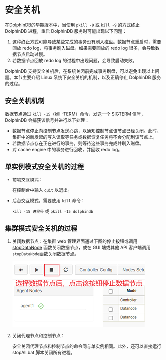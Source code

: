 # 安全关机

在DolphinDB的早期版本中，当使用 `pkill -9` 或 `kill
-9` 的方式终止 DolphinDB 进程，重启 DolphinDB 服务时可能出现以下问题：

1. 这种终止方式可能导致某些完成的事务没有刷入磁盘。数据节点重启时，需要回放 redo log，将事务刷入磁盘。如果需要回放的 redo log
   很多，会导致数据节点启动过慢。
2. 若数据节点回放 redo log 的过程中出现问题，会导致启动失败。

DolphinDB 支持安全关机后，在系统关闭前完成事务刷盘，可以避免出现以上问题。本节主要介绍 Linux 系统下安全关机的机制，以及正确停止 DolphinDB
服务的过程。

## 安全关机机制

数据节点通过 `kill -15`（kill -TERM）命令，发送一个 SIGTERM
信号，DolphinDB 会捕获该信号并进行以下处理：

* 数据节点停止向控制节点发送心跳，以通知控制节点该节点已经关闭。此时，集群中的新发起的写入读取等任务或数据恢复任务将不会分配到该节点上。
* 若数据节点存在正在进行的事务，则等待这些事务完成并刷入磁盘。
* 对 cache engine 中的事务进行回收，并回收 redo log。

## 单实例模式安全关机的过程

* 前端交互模式：

  在控制台中输入 `quit` 以退出。
* 后台交互模式，需要使用 `kill` 命令：

  `kill -15 进程号` 或 `pkill -15
  dolphindb`

## 集群模式安全关机的过程

1. 关闭数据节点：在集群 web 管理界面通过下图的停止按钮或调用 [stopDataNode](../funcs/s/stopDataNode.md) 函数关闭数据节点，或在 GUI
   端或其他 API 客户端调用`stopDataNode`函数关闭数据节点。

   ![](images/shutdown.png)
2. 关闭代理节点和控制节点：

   安全关闭代理节点和控制节点的命令同与单实例相同。此外，还可以直接运行 stopAll.bat
   脚本关闭所有进程。

